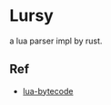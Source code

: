 # Lursy
a lua parser impl by rust.


## Ref
- [lua-bytecode](https://the-ravi-programming-language.readthedocs.io/en/latest/lua_bytecode_reference.html)
